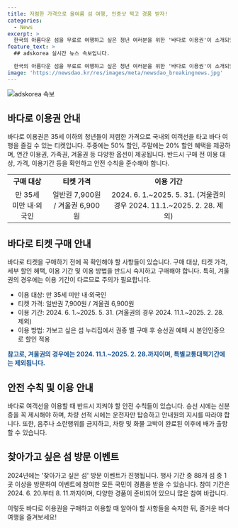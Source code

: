 ```yaml
---
title: 저렴한 가격으로 올여름 섬 여행, 인증샷 찍고 경품 받자!
categories:
  - News
excerpt: >
  한국의 아름다운 섬을 무료로 여행하고 싶은 청년 여러분을 위한 '바다로 이용권'이 소개되었습니다. 35세 이하의 국내외 젊은이들을 대상으로 연안여객선을 이용할 때 50%의 주중 할인과 20%의 주말 할인 혜택이 제공되며, 권종에 따라 연간 이용이 가능합니다. 또한, 35세 미만의 내·외국인을 대상으로 티켓을 구매할 수 있으며, 섬을 방문하는 이벤트에도 참여할 수 있습니다. 자세한 내용은 한국해운조합(02-6096-2043)으로 문의하시기 바랍니다. (문서 출처: 정책브리핑 www.korea.kr)
feature_text: >
  ## adskorea 실시간 뉴스 속보입니다.

  한국의 아름다운 섬을 무료로 여행하고 싶은 청년 여러분을 위한 '바다로 이용권'이 소개되었습니다. 35세 이하의 국내외 젊은이들을 대상으로 연안여객선을 이용할 때 50%의 주중 할인과 20%의 주말 할인 혜택이 제공되며, 권종에 따라 연간 이용이 가능합니다. 또한, 35세 미만의 내·외국인을 대상으로 티켓을 구매할 수 있으며, 섬을 방문하는 이벤트에도 참여할 수 있습니다. 자세한 내용은 한국해운조합(02-6096-2043)으로 문의하시기 바랍니다. (문서 출처: 정책브리핑 www.korea.kr)
image: 'https://newsdao.kr/res/images/meta/newsdao_breakingnews.jpg'
---
```


<p><img src="https://newsdao.kr/res/images/meta/newsdao_breakingnews.jpg" alt="adskorea 속보" /></p>

<h2 data-ke-size="size26">바다로 이용권 안내</h2>

<p>바다로 이용권은 35세 이하의 청년들이 저렴한 가격으로 국내외 여객선을 타고 바다 여행을 즐길 수 있는 티켓입니다. 주중에는 50% 할인, 주말에는 20% 할인 혜택을 제공하며, 연간 이용권, 가족권, 겨울권 등 다양한 옵션이 제공됩니다. 반드시 구매 전 이용 대상, 가격, 이용기간 등을 확인하고 안전 수칙을 준수해야 합니다.</p>

<table>
  <tr>
    <td style="text-align: center; height: 17px;"><b>구매 대상</b></td>
    <td style="text-align: center; height: 17px;"><b>티켓 가격</b></td>
    <td style="text-align: center; height: 17px;"><b>이용 기간</b></td>
  </tr>
  <tr>
    <td style="text-align: center; height: 17px;">만 35세 미만 내·외국인</td>
    <td style="text-align: center; height: 17px;">일반권 7,900원 / 겨울권 6,900원</td>
    <td style="text-align: center; height: 17px;">2024. 6. 1.~2025. 5. 31. (겨울권의 경우 2024. 11.1.~2025. 2. 28. 제외)</td>
  </tr>
</table>

<p data-ke-size="size16"></p>

<h2 data-ke-size="size26">바다로 티켓 구매 안내</h2>

<p>바다로 티켓을 구매하기 전에 꼭 확인해야 할 사항들이 있습니다. 구매 대상, 티켓 가격, 세부 할인 혜택, 이용 기간 및 이용 방법을 반드시 숙지하고 구매해야 합니다. 특히, 겨울권의 경우에는 이용 기간이 다르므로 주의가 필요합니다.</p>

<ul>
  <li>이용 대상: 만 35세 미만 내·외국인</li>
  <li>티켓 가격: 일반권 7,900원 / 겨울권 6,900원</li>
  <li>이용 기간: 2024. 6. 1.~2025. 5. 31. (겨울권의 경우 2024. 11.1.~2025. 2. 28. 제외)</li>
  <li>이용 방법: 가보고 싶은 섬 누리집에서 권종 별 구매 후 승선권 예매 시 본인인증으로 할인 적용</li>
</ul>

<p><b><span style="color: #1a5490;">참고로, 겨울권의 경우에는 2024. 11.1.~2025. 2. 28.까지이며, 특별교통대책기간에는 제외됩니다.</span></b></p>

<p data-ke-size="size16"></p>

<h2 data-ke-size="size26">안전 수칙 및 이용 안내</h2>

<p>바다로 여객선을 이용할 때 반드시 지켜야 할 안전 수칙들이 있습니다. 승선 시에는 신분증을 꼭 제시해야 하며, 차량 선적 시에는 운전자만 탑승하고 안내원의 지시를 따라야 합니다. 또한, 음주나 소란행위를 금지하고, 차량 및 화물 고박이 완료된 이후에 배가 출항할 수 있습니다.</p>

<h2 data-ke-size="size26">찾아가고 싶은 섬 방문 이벤트</h2>

<p>2024년에는 '찾아가고 싶은 섬' 방문 이벤트가 진행됩니다. 행사 기간 중 88개 섬 중 1곳 이상을 방문하여 이벤트에 참여한 모든 국민이 경품을 받을 수 있습니다. 참여 기간은 2024. 6. 20.부터 8. 11.까지이며, 다양한 경품이 준비되어 있으니 많은 참여 바랍니다. </p>

<p>이렇듯 바다로 이용권을 구매하고 이용할 때 알아야 할 사항들을 숙지한 뒤, 즐거운 바다 여행을 즐겨보세요!</p>

